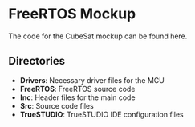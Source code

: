 # FreeRTOS Mockup

The code for the CubeSat mockup can be found here.

## Directories
- **Drivers**: Necessary driver files for the MCU
- **FreeRTOS**: FreeRTOS source code
- **Inc**: Header files for the main code
- **Src**: Source code files
- **TrueSTUDIO**: TrueSTUDIO IDE configuration files